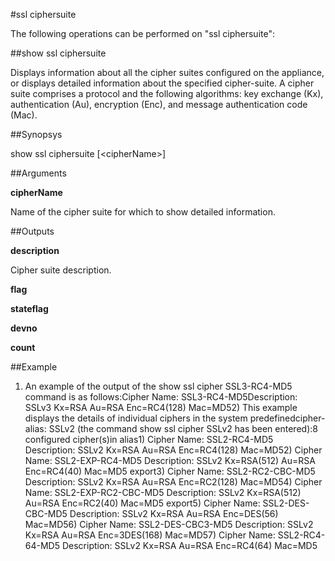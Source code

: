 #ssl ciphersuite

The following operations can be performed on "ssl ciphersuite":


##show ssl ciphersuite

Displays information about all the cipher suites configured on the appliance, or displays detailed information about the specified cipher-suite.  A cipher suite comprises a protocol and the following algorithms:  key exchange (Kx), authentication (Au), encryption (Enc), and message authentication code (Mac).


##Synopsys

show ssl ciphersuite [&lt;cipherName>]


##Arguments

<b>cipherName</b>
Name of the cipher suite for which to show detailed information.



##Outputs

<b>description</b>
Cipher suite description.

<b>flag</b>

<b>stateflag</b>

<b>devno</b>

<b>count</b>



##Example

1) An example of the output of the show ssl cipher SSL3-RC4-MD5 command is as follows:Cipher Name: SSL3-RC4-MD5Description: SSLv3 Kx=RSA      Au=RSA  Enc=RC4(128)  Mac=MD52) This example displays the details of individual ciphers in the system predefinedcipher-alias: SSLv2 (the command show ssl cipher SSLv2 has been entered):8 configured cipher(s)in alias1) Cipher Name: SSL2-RC4-MD5   Description: SSLv2 Kx=RSA      Au=RSA  Enc=RC4(128)  Mac=MD52) Cipher Name: SSL2-EXP-RC4-MD5   Description: SSLv2 Kx=RSA(512) Au=RSA  Enc=RC4(40)   Mac=MD5 export3) Cipher Name: SSL2-RC2-CBC-MD5   Description: SSLv2 Kx=RSA      Au=RSA  Enc=RC2(128)  Mac=MD54) Cipher Name: SSL2-EXP-RC2-CBC-MD5   Description: SSLv2 Kx=RSA(512) Au=RSA  Enc=RC2(40)   Mac=MD5 export5) Cipher Name: SSL2-DES-CBC-MD5   Description: SSLv2 Kx=RSA      Au=RSA  Enc=DES(56)   Mac=MD56) Cipher Name: SSL2-DES-CBC3-MD5   Description: SSLv2 Kx=RSA      Au=RSA  Enc=3DES(168) Mac=MD57) Cipher Name: SSL2-RC4-64-MD5   Description: SSLv2 Kx=RSA      Au=RSA  Enc=RC4(64)   Mac=MD5

